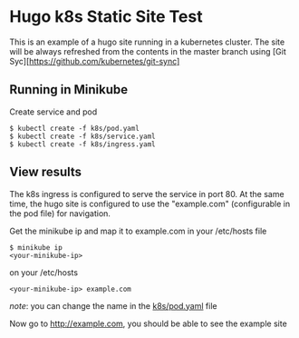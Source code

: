 # Hugo k8s Static Site Test

This is an example of a hugo site running in a kubernetes cluster. The site will be always refreshed from the contents in the master branch using [Git Syc][https://github.com/kubernetes/git-sync]


## Running in Minikube

Create service and pod

```
$ kubectl create -f k8s/pod.yaml
$ kubectl create -f k8s/service.yaml
$ kubectl create -f k8s/ingress.yaml
```

## View results 

The k8s ingress is configured to serve the service in port 80. At the same time, the hugo site is configured to use the "example.com" (configurable in the pod file) for navigation.

Get the minikube ip and map it to example.com in your /etc/hosts file
```
$ minikube ip
<your-minikube-ip>
```

on  your /etc/hosts

```
<your-minikube-ip> example.com
```

*note*: you can change the name in the [k8s/pod.yaml](k8s/pod.yaml) file

Now go to http://example.com, you should be able to see the example site
